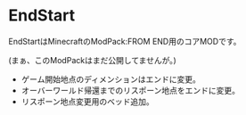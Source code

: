 # EndStart

EndStartはMinecraftのModPack:FROM END用のコアMODです。

(まぁ、このModPackはまだ公開してませんが。)

* ゲーム開始地点のディメンションはエンドに変更。
* オーバーワールド帰還までのリスポーン地点をエンドに変更。
* リスポーン地点変更用のベッド追加。